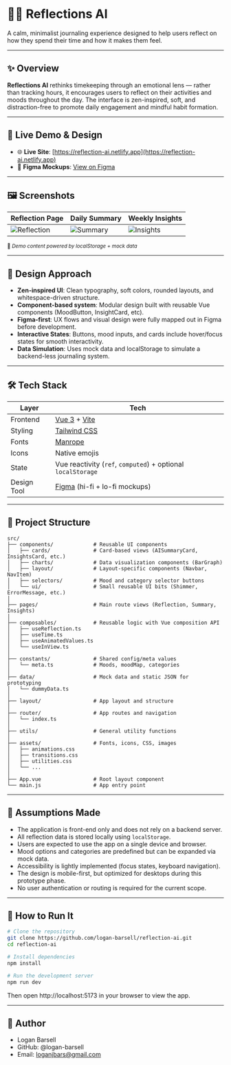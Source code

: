 # 🧘‍♂️ Reflections AI

A calm, minimalist journaling experience designed to help users reflect on how they spend their time and how it makes them feel.

---

## ✨ Overview

**Reflections AI** rethinks timekeeping through an emotional lens — rather than tracking hours, it encourages users to reflect on their activities and moods throughout the day. The interface is zen-inspired, soft, and distraction-free to promote daily engagement and mindful habit formation.

---

## 🔗 Live Demo & Design

- 🌐 **Live Site**: [https://reflection-ai.netlify.app](https://reflection-ai.netlify.app)
- 🎨 **Figma Mockups**: [View on Figma](https://www.figma.com/design/ccDrJ5hsrKoGkyPSd6wDOL/Reflections-AI---Time-Reflections-Application?node-id=0-1&m=dev&t=J2WIkVpMXwfLWfEQ-1)

---

## 🖼️ Screenshots

| Reflection Page                                        | Daily Summary                                    | Weekly Insights                                    |
| ------------------------------------------------------ | ------------------------------------------------ | -------------------------------------------------- |
| ![Reflection](./public/screenshots/ReflectionPage.png) | ![Summary](./public/screenshots/SummaryPage.png) | ![Insights](./public/screenshots/InsightsPage.png) |

<sub>📸 _Demo content powered by localStorage + mock data_</sub>

---

## 🌿 Design Approach

- **Zen-inspired UI**: Clean typography, soft colors, rounded layouts, and whitespace-driven structure.
- **Component-based system**: Modular design built with reusable Vue components (MoodButton, InsightCard, etc).
- **Figma-first**: UX flows and visual design were fully mapped out in Figma before development.
- **Interactive States**: Buttons, mood inputs, and cards include hover/focus states for smooth interactivity.
- **Data Simulation**: Uses mock data and localStorage to simulate a backend-less journaling system.

---

## 🛠 Tech Stack

| Layer       | Tech                                                         |
| ----------- | ------------------------------------------------------------ |
| Frontend    | [Vue 3](https://vuejs.org/) + [Vite](https://vitejs.dev/)    |
| Styling     | [Tailwind CSS](https://tailwindcss.com/)                     |
| Fonts       | [Manrope](https://fonts.google.com/specimen/Manrope)         |
| Icons       | Native emojis                                                |
| State       | Vue reactivity (`ref`, `computed`) + optional `localStorage` |
| Design Tool | [Figma](https://figma.com/) (hi-fi + lo-fi mockups)          |

---

## 📁 Project Structure

```text
src/
├── components/             # Reusable UI components
│   ├── cards/              # Card-based views (AISummaryCard, InsightsCard, etc.)
│   ├── charts/             # Data visualization components (BarGraph)
│   ├── layout/             # Layout-specific components (Navbar, NavItem)
│   ├── selectors/          # Mood and category selector buttons
│   └── ui/                 # Small reusable UI bits (Shimmer, ErrorMessage, etc.)
│
├── pages/                  # Main route views (Reflection, Summary, Insights)
│
├── composables/            # Reusable logic with Vue composition API
│   ├── useReflection.ts
│   ├── useTime.ts
│   ├── useAnimatedValues.ts
│   └── useInView.ts
│
├── constants/              # Shared config/meta values
│   └── meta.ts             # Moods, moodMap, categories
│
├── data/                   # Mock data and static JSON for prototyping
│   └── dummyData.ts
│
├── layout/                 # App layout and structure
│
├── router/                 # App routes and navigation
│   └── index.ts
│
├── utils/                  # General utility functions
│
├── assets/                 # Fonts, icons, CSS, images
│   ├── animations.css
│   ├── transitions.css
│   ├── utilities.css
│   └── ...
│
├── App.vue                 # Root layout component
└── main.js                 # App entry point

```

---

## 🤔 Assumptions Made

- The application is front-end only and does not rely on a backend server.
- All reflection data is stored locally using `localStorage`.
- Users are expected to use the app on a single device and browser.
- Mood options and categories are predefined but can be expanded via mock data.
- Accessibility is lightly implemented (focus states, keyboard navigation).
- The design is mobile-first, but optimized for desktops during this prototype phase.
- No user authentication or routing is required for the current scope.

---

## 🧪 How to Run It

```bash
# Clone the repository
git clone https://github.com/logan-barsell/reflection-ai.git
cd reflection-ai

# Install dependencies
npm install

# Run the development server
npm run dev
```

Then open http://localhost:5173 in your browser to view the app.

---

## 👤 Author

- Logan Barsell
- GitHub: @logan-barsell
- Email: loganjbars@gmail.com
